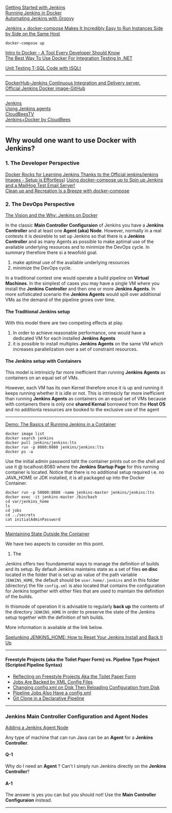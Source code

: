 
[Getting Started with Jenkins](https://app.pluralsight.com/library/courses/getting-started-jenkins/table-of-contents)  
[Running Jenkins in Docker](https://app.pluralsight.com/library/courses/running-jenkins-docker/table-of-contents)  
[Automating Jenkins with Groovy](https://app.pluralsight.com/library/courses/automating-jenkins-groovy/table-of-contents)  

[Jenkins + docker-compose Makes It Incredibly Easy to Run Instances Side by Side on the Same Host](https://app.pluralsight.com/course-player?clipId=8d1e075c-a831-4e54-9d98-6594e8a4ddbc)

```
docker-compose up
```

[Intro to Docker - A Tool Every Developer Should Know](https://www.youtube.com/watch?v=WcQ3-M4-jik&t=2329s)  
[The Best Way To Use Docker For Integration Testing In .NET](https://www.youtube.com/watch?v=tj5ZCtvgXKY)  

[Unit Testing T-SQL Code with tSQLt](https://app.pluralsight.com/library/courses/unit-testing-t-sql-tsqlt/table-of-contents)    

--- 

[DockerHub-Jenkins Continuous Integration and Delivery server.](https://hub.docker.com/r/jenkins/jenkins)  
[Official Jenkins Docker image-GitHub](https://github.com/jenkinsci/docker/blob/master/README.md)  


--- 

[Jenkins](https://www.jenkins.io/)     
[Using Jenkins agents](https://www.jenkins.io/doc/book/using/using-agents/)  
[CloudBeesTV](https://www.youtube.com/@CloudBeesTV/playlists)  
[Jenkins+Docker by CloudBees](https://www.youtube.com/watch?v=BexOKevEVa0&list=PLvBBnHmZuNQLcH9pn-fmpKBoX_L0kvNAx)   

---

## Why would one want to use Docker with Jenkins?

### 1. The Developer Perspective

[Docker Rocks for Learning Jenkins Thanks to the Official jenkins/jenkins Images - Setup is Effortless](https://app.pluralsight.com/course-player?clipId=68ef696f-a498-49dd-b951-4b116e744f25))
[Using docker-compose up to Spin up Jenkins and a MailHog Test Email Server!](https://app.pluralsight.com/course-player?clipId=716dc35e-1797-4bb9-b160-1812b2bf878f)   
[Clean up and Recreation Is a Breeze with docker-compose](https://app.pluralsight.com/course-player?clipId=2d290806-ad22-43d8-b21a-7ca42da2d02c)  

### 2. The DevOps Perspective

[The Vision and the Why: Jenkins on Docker](https://app.pluralsight.com/course-player?clipId=ba6e5004-8ca3-4ea6-a6e7-5f05477018b0)   

In the classic **Main Controller Configuraion** of Jenkins you have a **Jenkins Controller** and at least one **Agent (aka) Node**.
However, normally in a real contests it is desireble to set up Jenkins so that there is a **Jenkins Controller** and as many Agents
as possible to make aptimal use of the available underlying resources and to minimize the DevOps cycle. 
In summary therefore there si a tewofold goal.

1. make aptimal use of the available underlying resources
2. minimize the DevOps cycle. 

In a traditional contest one would operate a build pipeline on **Virtual Machines**. 
In the simplest of cases you may have a single VM where you install the **Jenkins Controller** and then one or more **Jenkins Agents**.
In more sofisticated scenario the **Jenkins Agents** would spill over additional VMs as the demand of the pipeline grows over time. 

#### The Traditional Jenkins setup  

With this model there are two competing effects at play. 

 1. In order to achieve reasonable performance, one would have a dedicated VM for each installed **Jenkins Agents**
 2. it is possible to install multiples **Jenkins Agents** on the same VM which increases parallelization over a set of constraint resources.

#### The Jenkins setup with Containers 

This model is intrinsicly far more inefficient than running **Jenkins Agents** as containers on an equal set of VMs.

However, each VM has its own Kernel therefore once it is up and running it keeps running whether it is idle or not.
This is intrinsicly far more inefficient than running **Jenkins Agents** as containers on an equal set of VMs because with containers 
there is only one **shared Kernal** borrowed from the **Host OS** and no additionla resources are booked to the exclusive use of the
agent

---

[Demo: The Basics of Running Jenkins in a Container](https://app.pluralsight.com/course-player?clipId=238f1b69-fa8f-4cec-b22f-b36cdffeb3a5)   

```
docker image list
docker search jenkins
docker pull jenkins/jenkins:lts
docker run -p 8080:8080 jenkins/jenkins:lts
docker ps -a
```

Use the initial admin password taht the container prints out on the shell and use it @ localhost:8080 where the **Jenkins Startup Page** 
for this running container is located. Notice that there is no additional setup required i.e. no JAVA_HOME or JDK installed, it is all
packaged up into the Docker Container.

```
docker run -p 50000:8080 -name jenkins-master jenkins/jenkins:lts 
docker exec -it jenkins-master /bin/bash
cd var/jenkins_home
ls
cd jobs
cd ../secrets
cat initialAdminPassword
```
---

[Maintaining State Outside the Container](https://app.pluralsight.com/course-player?clipId=2c794ca0-31a0-486a-98a2-50d0631b74d0)  

We have two aspects to consider on this point.

1. The 

Jenkins offers two foundamental ways to manage the definition of builds and its setup.
By default Jenkins maintains state as a set of files **on disc** located in the folder that is set up as value of the 
path variable `JENKINS_HOME`, the default should be `user.home/.jenkins` and in this folder (directory) the file
`config.xml` is also located that contains the configuration for Jenkins together with either files that are used to 
maintain the definition of the builds.

In thismode of operation it is advisable to regularly **back up** the contents of the directory `JENKINS_HOME` in 
order to preserve the state of the Jenkins setup together with the definition of teh builds.

More information is available at the link below.

[Spelunking JENKINS_HOME: How to Reset Your Jenkins Install and Back It Up](https://app.pluralsight.com/course-player?clipId=921b3f28-2314-4710-8127-272c70b5142e) 

---

#### Freestyle Projects (aka the Toilet Paper Form) vs. Pipeline Type Project (Scripted Pipeline Syntax)

- [Reflecting on Freestyle Projects Aka the Toilet Paper Form](https://app.pluralsight.com/course-player?clipId=619bd731-9d4d-478e-9122-bf6756c046a6)  
- [Jobs Are Backed by XML Config Files](https://app.pluralsight.com/course-player?clipId=4c1e98fb-f62d-4f3b-96ea-a69db2b74f57)  
- [Changing config.xml on Disk Then Reloading Configuration from Disk](https://app.pluralsight.com/course-player?clipId=759da612-7b13-465e-8028-71e22a6aca94)  
- [Pipeline Jobs Also Have a config.xml](https://app.pluralsight.com/library/courses/getting-started-jenkins/table-of-contents)   
- [Git Clone in a Declarative Pipeline](https://app.pluralsight.com/course-player?clipId=3aea9dcd-d1ec-4432-ad77-0c0bdbbd77a9)   

---

### Jenkins Main Controller Configuration and Agent Nodes

[Adding a Jenkins Agent Node](https://www.pluralsight.com/resources/blog/cloud/adding-a-jenkins-agent-node)

Any type of machine that can run Java can be an **Agent** for a **Jenkins Controller**.

#### Q-1

Why do I need an **Agent** ? 
Can't I simply run Jenkins directly on the **Jenkins Controller**?

#### A-1

The answer is yes you can but you should not!
Use the **Main Controller Configuraion** instead.

--- 